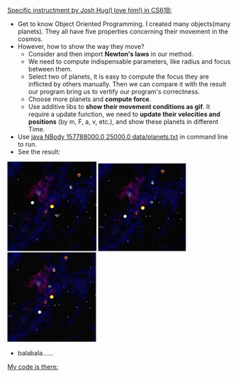 [Specific instructment by Josh Hug(I love him!) in CS61B:](https://sp18.datastructur.es/materials/proj/proj0/proj0)

- Get to know Object Oriented Programming. I created many objects(many planets). They all have five properties concerning their movement in the cosmos. 
- However, how to show the way they move?
  - Consider and then import **Newton's laws** in our method.
  - We need to compute indispensable parameters, like radius and focus between them.
  - Select two of planets, it is easy to compute the focus they are inflicted by others manually. Then we can compare it with the result our program bring us to vertify our program's correctness.
  - Choose more planets and **compute force**.
  - Use additive libs to **show their movement conditions as gif**. It require a update function, we need to **update their velocities and positions** (by m, F, a, v, etc.), and show these planets in different Time.
- Use <u>java NBody 157788000.0 25000.0 data/planets.txt</u> in command line to run.
- See the result:

<img src="../typora-images/Planets1.jpg" alt="50%" style="zoom: 20%;" />

<img src="../typora-images/Planets2.jpg" alt="50%" style="zoom: 20%;" />

<img src="../typora-images/Planets3.jpg" alt="50%" style="zoom: 20%;" />

- balabala......

[My code is there:](https://github.com/Willk1209/skeleton-sp18/tree/main/proj0)

